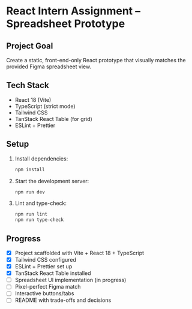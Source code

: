 # React Intern Assignment – Spreadsheet Prototype

## Project Goal

Create a static, front-end-only React prototype that visually matches the provided Figma spreadsheet view.

## Tech Stack

- React 18 (Vite)
- TypeScript (strict mode)
- Tailwind CSS
- TanStack React Table (for grid)
- ESLint + Prettier

## Setup

1. Install dependencies:
   ```sh
   npm install
   ```
2. Start the development server:
   ```sh
   npm run dev
   ```
3. Lint and type-check:
   ```sh
   npm run lint
   npm run type-check
   ```

## Progress

- [x] Project scaffolded with Vite + React 18 + TypeScript
- [x] Tailwind CSS configured
- [x] ESLint + Prettier set up
- [x] TanStack React Table installed
- [ ] Spreadsheet UI implementation (in progress)
- [ ] Pixel-perfect Figma match
- [ ] Interactive buttons/tabs
- [ ] README with trade-offs and decisions

